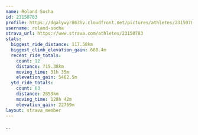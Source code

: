 ```yaml
---
name: Roland Socha
id: 23150783
profile: https://dgalywyr863hv.cloudfront.net/pictures/athletes/23150783/14745672/4/large.jpg
username: roland-socha
strava_url: https://www.strava.com/athletes/23150783
stats:
  biggest_ride_distance: 117.58km
  biggest_climb_elevation_gain: 688.4m
  recent_ride_totals:
    count: 12
    distance: 715.38km
    moving_time: 31h 35m
    elevation_gain: 5482.5m
  ytd_ride_totals:
    count: 63
    distance: 2853km
    moving_time: 128h 42m
    elevation_gain: 22769m
layout: strava_member
--- 
```

...
